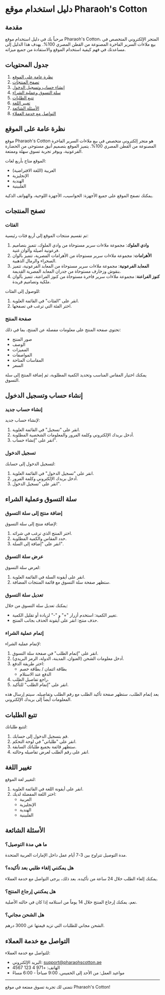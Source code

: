 # دليل استخدام موقع Pharaoh's Cotton

## مقدمة

مرحباً بك في دليل استخدام موقع Pharaoh's Cotton، المتجر الإلكتروني المتخصص في بيع ملاءات السرير الفاخرة المصنوعة من القطن المصري 100%. يهدف هذا الدليل إلى مساعدتك في فهم كيفية استخدام الموقع والاستفادة من جميع ميزاته.

## جدول المحتويات

1. [نظرة عامة على الموقع](#نظرة-عامة-على-الموقع)
2. [تصفح المنتجات](#تصفح-المنتجات)
3. [إنشاء حساب وتسجيل الدخول](#إنشاء-حساب-وتسجيل-الدخول)
4. [سلة التسوق وعملية الشراء](#سلة-التسوق-وعملية-الشراء)
5. [تتبع الطلبات](#تتبع-الطلبات)
6. [تغيير اللغة](#تغيير-اللغة)
7. [الأسئلة الشائعة](#الأسئلة-الشائعة)
8. [التواصل مع خدمة العملاء](#التواصل-مع-خدمة-العملاء)

## نظرة عامة على الموقع

موقع Pharaoh's Cotton هو متجر إلكتروني متخصص في بيع ملاءات السرير الفاخرة المصنوعة من القطن المصري 100%. يتميز الموقع بتصميم أنيق مستوحى من الحضارة الفرعونية، ويوفر تجربة تسوق سهلة وممتعة.

الموقع متاح بأربع لغات:
- العربية (اللغة الافتراضية)
- الإنجليزية
- الهندية
- الفلبينية

يمكنك تصفح الموقع على جميع الأجهزة: الحواسيب، الأجهزة اللوحية، والهواتف الذكية.

## تصفح المنتجات

### الفئات

تم تقسيم منتجات الموقع إلى أربع فئات رئيسية:

1. **وادي الملوك**: مجموعة ملاءات سرير مستوحاة من وادي الملوك، تتميز بتصاميم فرعونية أصيلة وألوان غنية.
2. **الأهرامات**: مجموعة ملاءات سرير مستوحاة من الأهرامات المصرية، تتميز بألوان الصحراء والرمال الذهبية.
3. **المعابد الفرعونية**: مجموعة ملاءات سرير مستوحاة من المعابد الفرعونية، تتميز بنقوش وزخارف مستوحاة من جدران المعابد المصرية القديمة.
4. **كنوز الفراعنة**: مجموعة ملاءات سرير فاخرة مستوحاة من كنوز الفراعنة، تتميز بألوان ملكية وتصاميم فريدة.

للوصول إلى الفئات:
1. انقر على "الفئات" في القائمة العلوية.
2. اختر الفئة التي ترغب في تصفحها.

### صفحة المنتج

تحتوي صفحة المنتج على معلومات مفصلة عن المنتج، بما في ذلك:
- صور المنتج
- الوصف
- المميزات
- المواصفات
- المقاسات المتاحة
- السعر

يمكنك اختيار المقاس المناسب وتحديد الكمية المطلوبة، ثم إضافة المنتج إلى سلة التسوق.

## إنشاء حساب وتسجيل الدخول

### إنشاء حساب جديد

لإنشاء حساب جديد:
1. انقر على "تسجيل" في القائمة العلوية.
2. أدخل بريدك الإلكتروني وكلمة المرور والمعلومات الشخصية المطلوبة.
3. انقر على "إنشاء حساب".

### تسجيل الدخول

لتسجيل الدخول إلى حسابك:
1. انقر على "تسجيل الدخول" في القائمة العلوية.
2. أدخل بريدك الإلكتروني وكلمة المرور.
3. انقر على "تسجيل الدخول".

## سلة التسوق وعملية الشراء

### إضافة منتج إلى سلة التسوق

لإضافة منتج إلى سلة التسوق:
1. اختر المنتج الذي ترغب في شرائه.
2. حدد المقاس والكمية المطلوبة.
3. انقر على "إضافة إلى السلة".

### عرض سلة التسوق

لعرض سلة التسوق:
1. انقر على أيقونة السلة في القائمة العلوية.
2. ستظهر صفحة سلة التسوق مع قائمة المنتجات المضافة.

### تعديل سلة التسوق

يمكنك تعديل سلة التسوق من خلال:
- تغيير الكمية: استخدم أزرار "+" و "-" لزيادة أو تقليل الكمية.
- حذف منتج: انقر على أيقونة الحذف بجانب المنتج.

### إتمام عملية الشراء

لإتمام عملية الشراء:
1. انقر على "إتمام الطلب" في صفحة سلة التسوق.
2. أدخل معلومات الشحن (العنوان، المدينة، الدولة، الرمز البريدي).
3. اختر طريقة الدفع:
   - بطاقة ائتمان / بطاقة خصم
   - الدفع عند الاستلام
4. راجع تفاصيل الطلب.
5. انقر على "إتمام الطلب" للتأكيد.

بعد إتمام الطلب، ستظهر صفحة تأكيد الطلب مع رقم الطلب وتفاصيله. سيتم إرسال هذه المعلومات أيضاً إلى بريدك الإلكتروني.

## تتبع الطلبات

لتتبع طلباتك:
1. قم بتسجيل الدخول إلى حسابك.
2. انقر على "طلباتي" في لوحة التحكم.
3. ستظهر قائمة بجميع طلباتك السابقة.
4. انقر على رقم الطلب لعرض تفاصيله وحالته.

## تغيير اللغة

لتغيير لغة الموقع:
1. انقر على أيقونة اللغة في القائمة العلوية.
2. اختر اللغة المفضلة لديك:
   - العربية
   - الإنجليزية
   - الهندية
   - الفلبينية

## الأسئلة الشائعة

### ما هي مدة التوصيل؟
مدة التوصيل تتراوح بين 3-7 أيام عمل داخل الإمارات العربية المتحدة.

### هل يمكنني إلغاء طلبي بعد تأكيده؟
يمكنك إلغاء الطلب خلال 24 ساعة من تأكيده. بعد ذلك، يرجى التواصل مع خدمة العملاء.

### هل يمكنني إرجاع المنتج؟
نعم، يمكنك إرجاع المنتج خلال 14 يوماً من استلامه إذا كان في حالته الأصلية.

### هل الشحن مجاني؟
الشحن مجاني للطلبات التي تزيد قيمتها عن 3000 درهم.

## التواصل مع خدمة العملاء

للتواصل مع خدمة العملاء:
- البريد الإلكتروني: support@pharaohscotton.ae
- الهاتف: +971 4 123 4567
- مواعيد العمل: من الأحد إلى الخميس، 9:00 صباحاً - 6:00 مساءً

---

نتمنى لك تجربة تسوق ممتعة في موقع Pharaoh's Cotton!
